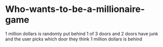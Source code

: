 # Who-wants-to-be-a-millionaire-game
1 million dollars is randomly put behind 1 of 3 doors and 2 doors have junk and the user picks which door they think 1 million dollars is behind
